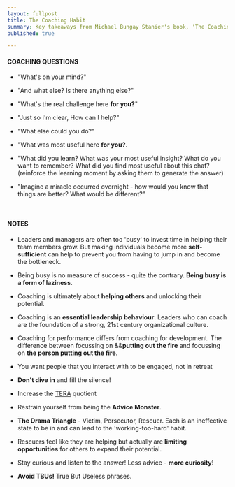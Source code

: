 ```yaml
---
layout: fullpost
title: The Coaching Habit
summary: Key takeaways from Michael Bungay Stanier's book, 'The Coaching Habit'.
published: true

---
```


#### COACHING QUESTIONS

*  "What's on your mind?"

*  "And what else? Is there anything else?"

*  "What's the real challenge here **for you?**"

*  "Just so I'm clear, How can I help?"

*  "What else could you do?"

*  "What was most useful here **for you?**. 

*  "What did you learn? What was your most useful insight? What do you want to remember? What did you find most useful about this chat? (reinforce the learning moment by asking them to generate the answer)

*  "Imagine a miracle occurred overnight - how would you know that things are better? What would be different?"

<br>


#### NOTES

*  Leaders and managers are often too 'busy' to invest time in helping their team members grow. But making individuals become more **self-sufficient** can help to prevent you from having to jump in and become the bottleneck. 

*  Being busy is no measure of success - quite the contrary. **Being busy is a form of laziness**.

*  Coaching is ultimately about **helping others** and unlocking their potential.

*  Coaching is an **essential leadership behaviour**. Leaders who can coach are the foundation of a strong, 21st century organizational culture.

*  Coaching for performance differs from coaching for development. The difference between focussing on &&**putting out the fire** and focussing on **the person putting out the fire**.

*  You want people that you interact with to be engaged, not in retreat

*  **Don't dive in** and fill the silence!

*  Increase the [TERA](https://www.growthcoaching.com.au/articles-new/4-ways-to-build-safety-in-the-coaching-relationship?country=au) quotient  

*  Restrain yourself from being the **Advice Monster**.

* **The Drama Triangle** - Victim, Persecutor, Rescuer.  Each is an ineffective state to be in and can lead to the 'working-too-hard' habit.

* Rescuers feel like they are helping but actually are **limiting opportunities** for others to expand their potential.

* Stay curious and listen to the answer! Less advice - **more curiosity!**

* **Avoid TBUs!** True But Useless phrases.







































